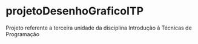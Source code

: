 # projetoDesenhoGraficoITP
Projeto referente a terceira unidade da disciplina Introdução à Técnicas de Programação

